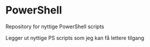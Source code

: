 # PowerShell
Repository for nyttige PowerShell scripts

Legger ut nyttige PS scripts som jeg kan få lettere tilgang
